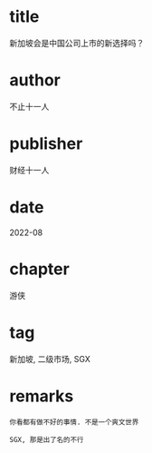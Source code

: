 # title
新加坡会是中国公司上市的新选择吗？

# author
不止十一人

# publisher
财经十一人

# date
2022-08

# chapter
游侠

# tag
新加坡, 二级市场, SGX

# remarks
`你看都有做不好的事情. 不是一个爽文世界`

`SGX, 那是出了名的不行`
